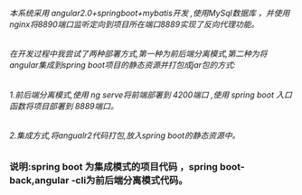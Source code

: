 ###### 本系统采用 angular2.0+springboot+mybatis开发 ,使用MySql数据库 ，并使用nginx将8890端口监听定向到项目所在端口8889实现了反向代理功能。 ######
###### 在开发过程中我尝试了两种部署方式,第一种为前后端分离模式,第二种为将angular集成到spring boot项目的静态资源并打包成jar包的方式: ######
###### 1.前后端分离模式,使用 ng serve将前端部署到 4200端口 ,使用 spring boot 入口函数将项目部署到 8889端口。 ######
###### 2.集成方式,将angualr2代码打包,放入spring boot的静态资源中。 ######
### 说明:spring boot 为集成模式的项目代码 ，spring boot-back,angular -cli为前后端分离模式代码。 ###
